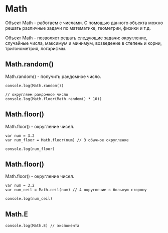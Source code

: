 # Math
Объект Math - работаем с числами. С помощью данного объекта можно решать различные задачи по математике, геометрии, физики и т.д.

Объект Math - позволяет решать следующие задачи: округление, случайные числа, максимум и минимум, возведение в степень и корни, тригонометрия, логарифмы.

## Math.random()
Math.random() - получить рандомное число.

    console.log(Math.random())

    // округляем рандомное число
    console.log(Math.floor(Math.random() * 10))

## Math.floor()
Math.floor() - округление чисел.

    var num = 3.2
    var num_floor = Math.floor(num) // 3 обычное округление

    console.log(num_floor)

## Math.floor()
Math.floor() - округление чисел.

    var num = 3.2
    var num_ceil = Math.ceil(num) // 4 округление в большую сторону

    console.log(num_ceil)

## Math.E

    console.log(Math.E) // экспонента
